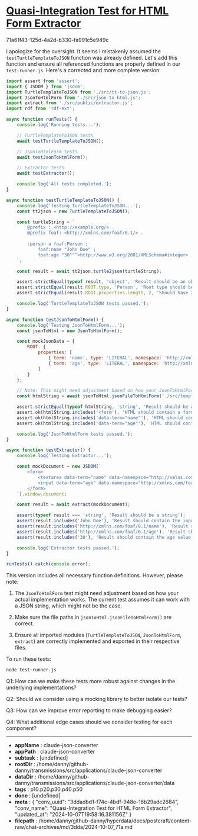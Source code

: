 # [Quasi-Integration Test for HTML Form Extractor](https://claude.ai/chat/3ddadbd1-f74c-4bdf-948e-16b29adc2684)

71a61f43-125d-4a2d-b330-fa991c5e949c

 I apologize for the oversight. It seems I mistakenly assumed the `testTurtleTemplateToJSON` function was already defined. Let's add this function and ensure all referenced functions are properly defined in our `test-runner.js`. Here's a corrected and more complete version:

```javascript
import assert from 'assert';
import { JSDOM } from 'jsdom';
import TurtleTemplateToJSON from './src/tt-to-json.js';
import JsonToHtmlForm from './src/json-to-html.js';
import extract from './src/public/extractor.js';
import rdf from 'rdf-ext';

async function runTests() {
    console.log('Running tests...');

    // TurtleTemplateToJSON tests
    await testTurtleTemplateToJSON();

    // JsonToHtmlForm tests
    await testJsonToHtmlForm();

    // Extractor tests
    await testExtractor();

    console.log('All tests completed.');
}

async function testTurtleTemplateToJSON() {
    console.log('Testing TurtleTemplateToJSON...');
    const tt2json = new TurtleTemplateToJSON();

    const turtleString = `
        @prefix : <http://example.org/> .
        @prefix foaf: <http://xmlns.com/foaf/0.1/> .
        
        :person a foaf:Person ;
            foaf:name "John Doe" ;
            foaf:age "30"^^<http://www.w3.org/2001/XMLSchema#integer> .
    `;

    const result = await tt2json.turtle2json(turtleString);

    assert.strictEqual(typeof result, 'object', 'Result should be an object');
    assert.strictEqual(result.ROOT.type, 'Person', 'Root type should be Person');
    assert.strictEqual(result.ROOT.properties.length, 2, 'Should have 2 properties');

    console.log('TurtleTemplateToJSON tests passed.');
}

async function testJsonToHtmlForm() {
    console.log('Testing JsonToHtmlForm...');
    const jsonToHtml = new JsonToHtmlForm();

    const mockJsonData = {
        ROOT: {
            properties: [
                { term: 'name', type: 'LITERAL', namespace: 'http://xmlns.com/foaf/0.1/' },
                { term: 'age', type: 'LITERAL', namespace: 'http://xmlns.com/foaf/0.1/', subtype: 'INTEGER' }
            ]
        }
    };

    // Note: This might need adjustment based on how your JsonToHtmlForm actually works
    const htmlString = await jsonToHtml.jsonFileToHtmlForm('./src/templates/html-template.html', JSON.stringify(mockJsonData));

    assert.strictEqual(typeof htmlString, 'string', 'Result should be a string');
    assert.ok(htmlString.includes('<form'), 'HTML should contain a form');
    assert.ok(htmlString.includes('data-term="name"'), 'HTML should contain name input');
    assert.ok(htmlString.includes('data-term="age"'), 'HTML should contain age input');

    console.log('JsonToHtmlForm tests passed.');
}

async function testExtractor() {
    console.log('Testing Extractor...');

    const mockDocument = new JSDOM(`
        <form>
            <textarea data-term="name" data-namespace="http://xmlns.com/foaf/0.1/">John Doe</textarea>
            <input data-term="age" data-namespace="http://xmlns.com/foaf/0.1/" type="number" value="30">
        </form>
    `).window.document;

    const result = await extract(mockDocument);

    assert(typeof result === 'string', 'Result should be a string');
    assert(result.includes('John Doe'), 'Result should contain the input value');
    assert(result.includes('http://xmlns.com/foaf/0.1/name'), 'Result should contain the full predicate URI');
    assert(result.includes('http://xmlns.com/foaf/0.1/age'), 'Result should contain the age predicate');
    assert(result.includes('30'), 'Result should contain the age value');

    console.log('Extractor tests passed.');
}

runTests().catch(console.error);
```

This version includes all necessary function definitions. However, please note:

1. The `JsonToHtmlForm` test might need adjustment based on how your actual implementation works. The current test assumes it can work with a JSON string, which might not be the case.

2. Make sure the file paths in `jsonToHtml.jsonFileToHtmlForm()` are correct.

3. Ensure all imported modules (`TurtleTemplateToJSON`, `JsonToHtmlForm`, `extract`) are correctly implemented and exported in their respective files.

To run these tests:

```bash
node test-runner.js
```

Q1: How can we make these tests more robust against changes in the underlying implementations?

Q2: Should we consider using a mocking library to better isolate our tests?

Q3: How can we improve error reporting to make debugging easier?

Q4: What additional edge cases should we consider testing for each component?

---

* **appName** : claude-json-converter
* **appPath** : claude-json-converter
* **subtask** : [undefined]
* **rootDir** : /home/danny/github-danny/transmissions/src/applications/claude-json-converter
* **dataDir** : /home/danny/github-danny/transmissions/src/applications/claude-json-converter/data
* **tags** : p10.p20.p30.p40.p50
* **done** : [undefined]
* **meta** : {
  "conv_uuid": "3ddadbd1-f74c-4bdf-948e-16b29adc2684",
  "conv_name": "Quasi-Integration Test for HTML Form Extractor",
  "updated_at": "2024-10-07T19:58:16.381156Z"
}
* **filepath** : /home/danny/github-danny/hyperdata/docs/postcraft/content-raw/chat-archives/md/3dda/2024-10-07_71a.md